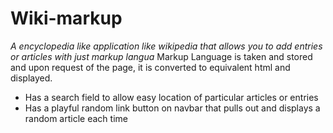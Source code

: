 # Wiki-markup

_A encyclopedia like application like wikipedia that allows you to add entries or articles with just markup langua_
Markup Language is taken and stored and upon request of the page, it is converted to equivalent html and displayed.

* Has a search field to allow easy location of particular articles or entries
* Has a playful random link button on navbar that pulls out and displays a random article each time
